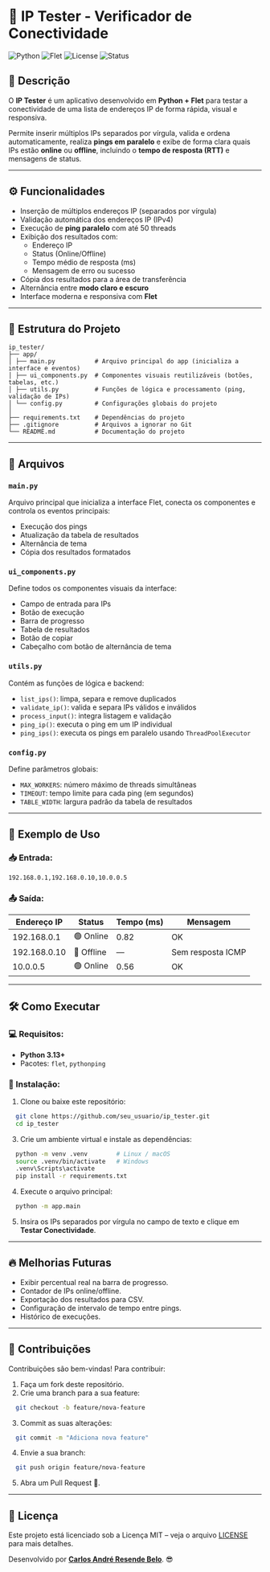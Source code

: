# 📝 IP Tester - Verificador de Conectividade

![Python](https://img.shields.io/badge/Python-3.13%2B-blue?logo=python&logoColor=white)
![Flet](https://img.shields.io/badge/Flet-Framework-orange)
![License](https://img.shields.io/badge/License-MIT-green)
![Status](https://img.shields.io/badge/Status-Ativo-success)

## 📌 Descrição
O **IP Tester** é um aplicativo desenvolvido em **Python + Flet** para testar a conectividade de uma lista de endereços IP de forma rápida, visual e responsiva.

Permite inserir múltiplos IPs separados por vírgula, valida e ordena automaticamente, realiza **pings em paralelo** e exibe de forma clara quais IPs estão **online** ou **offline**, incluindo o **tempo de resposta (RTT)** e mensagens de status.

---

## ⚙️ Funcionalidades

- Inserção de múltiplos endereços IP (separados por vírgula)
- Validação automática dos endereços IP (IPv4)
- Execução de **ping paralelo** com até 50 threads
- Exibição dos resultados com:
  - Endereço IP  
  - Status (Online/Offline)  
  - Tempo médio de resposta (ms)  
  - Mensagem de erro ou sucesso
- Cópia dos resultados para a área de transferência
- Alternância entre **modo claro e escuro**
- Interface moderna e responsiva com **Flet**

---

## 📂 Estrutura do Projeto


```
ip_tester/
├── app/
│ ├── main.py           # Arquivo principal do app (inicializa a interface e eventos)
│ ├── ui_components.py  # Componentes visuais reutilizáveis (botões, tabelas, etc.)
│ ├── utils.py          # Funções de lógica e processamento (ping, validação de IPs)
│ └── config.py         # Configurações globais do projeto
│
├── requirements.txt    # Dependências do projeto
├── .gitignore          # Arquivos a ignorar no Git
└── README.md           # Documentação do projeto
```

---

## 📂 Arquivos
### `main.py`
Arquivo principal que inicializa a interface Flet, conecta os componentes e controla os eventos principais:
- Execução dos pings
- Atualização da tabela de resultados
- Alternância de tema
- Cópia dos resultados formatados

### `ui_components.py`
Define todos os componentes visuais da interface:
- Campo de entrada para IPs  
- Botão de execução  
- Barra de progresso  
- Tabela de resultados  
- Botão de copiar  
- Cabeçalho com botão de alternância de tema

### `utils.py`
Contém as funções de lógica e backend:
- `list_ips()`: limpa, separa e remove duplicados  
- `validate_ip()`: valida e separa IPs válidos e inválidos  
- `process_input()`: integra listagem e validação  
- `ping_ip()`: executa o ping em um IP individual  
- `ping_ips()`: executa os pings em paralelo usando `ThreadPoolExecutor`

### `config.py`
Define parâmetros globais:
- `MAX_WORKERS`: número máximo de threads simultâneas  
- `TIMEOUT`: tempo limite para cada ping (em segundos)  
- `TABLE_WIDTH`: largura padrão da tabela de resultados

---

## 🚀 Exemplo de Uso
### 📥 Entrada:
`192.168.0.1,192.168.0.10,10.0.0.5`


### 📤 Saída:
| Endereço IP | Status       | Tempo (ms) | Mensagem          |
|------------|-------------|------------|-----------------|
| 192.168.0.1 | 🟢 Online   | 0.82       | OK               |
| 192.168.0.10| 🔴 Offline  | —          | Sem resposta ICMP|
| 10.0.0.5   | 🟢 Online   | 0.56       | OK               |

---

## 🛠 Como Executar
### 💻 Requisitos:
- **Python 3.13+**
- Pacotes: `flet`, `pythonping`

### 🧩 Instalação:

1. Clone ou baixe este repositório:
```bash
  git clone https://github.com/seu_usuario/ip_tester.git
  cd ip_tester
```
3. Crie um ambiente virtual e instale as dependências:
```bash
  python -m venv .venv        # Linux / macOS
  source .venv/bin/activate   # Windows
  .venv\Scripts\activate
  pip install -r requirements.txt
```
4. Execute o arquivo principal:
```bash
  python -m app.main
```
5. Insira os IPs separados por vírgula no campo de texto e clique em **Testar Conectividade**.

---

## 🔥 Melhorias Futuras
- Exibir percentual real na barra de progresso.
- Contador de IPs online/offline.
- Exportação dos resultados para CSV.
- Configuração de intervalo de tempo entre pings.
- Histórico de execuções.

---

## 🤝 Contribuições
Contribuições são bem-vindas! Para contribuir:
1. Faça um fork deste repositório.
2. Crie uma branch para a sua feature:
```bash
  git checkout -b feature/nova-feature
```
3. Commit as suas alterações:
```bash
  git commit -m "Adiciona nova feature"
```
4. Envie a sua branch:
```bash
  git push origin feature/nova-feature
```
5. Abra um Pull Request 🎉.

---

## 📜 Licença
Este projeto está licenciado sob a Licença MIT – veja o arquivo [LICENSE](https://github.com/CaseResende/IP_Tester/blob/main/LICENSE) para mais detalhes.

Desenvolvido por **[Carlos André Resende Belo](https://github.com/CaseResende)**. 😎